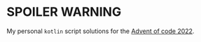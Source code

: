# SPOILER WARNING

My personal `kotlin` script solutions for the [Advent of code 2022](https://adventofcode.com/2022).
